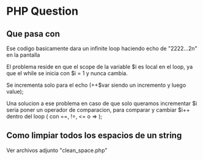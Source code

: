 # PHP Question

## Que pasa con <?php $i=0 while($i=1) echo ++$i; ?>

Ese codigo basicamente dara un infinite loop haciendo echo de "2222...2n" en la pantalla

El problema reside en que el scope de la variable $i es local en el loop, ya que el while se inicia con $i = 1 y nunca cambia.

Se incrementa solo para el echo (++$var siendo un incremento y luego value);

Una solucion a ese problema en caso de que solo queramos incrementar $i seria poner un operador de comparacion, para comparar y cambiar $i++ dentro del loop ( con ==, !=, <= o => );

## Como limpiar todos los espacios de un string

Ver archivos adjunto "clean_space.php"